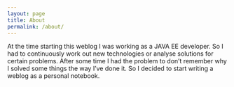 ```yaml
---
layout: page
title: About
permalink: /about/
---
```


At the time starting this weblog I was working as a JAVA EE developer. So I had to continuously work out new technologies or analyse solutions for certain problems. After some time I had the problem to don’t remember why I solved some things the way I’ve done it. So I decided to start writing a weblog as a personal notebook.
<!--
add: solved similar problems but don’t know where to find the first solution
-->
